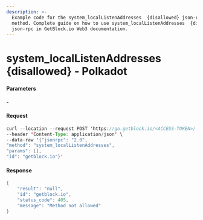 ```yaml
---
description: >-
  Example code for the system_localListenAddresses  {disallowed} json-rpc
  method. Сomplete guide on how to use system_localListenAddresses  {disallowed}
  json-rpc in GetBlock.io Web3 documentation.
---
```


# system\_localListenAddresses {disallowed} - Polkadot

#### Parameters

\-

#### Request

```java
curl --location --request POST 'https://go.getblock.io/<ACCESS-TOKEN>/' \
--header 'Content-Type: application/json' \
--data-raw '{"jsonrpc": "2.0",
"method": "system_localListenAddresses",
"params": [],
"id": "getblock.io"}'
```

#### Response

```java
{
    "result": "null",
    "id": "getblock.io",
    "status_code": 405,
    "message": "Method not allowed"
}
```
